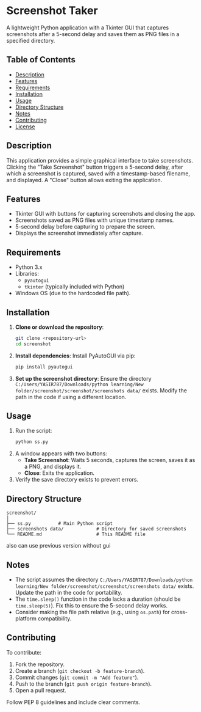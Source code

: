 # Screenshot Taker

A lightweight Python application with a Tkinter GUI that captures screenshots after a 5-second delay and saves them as PNG files in a specified directory.

## Table of Contents

- [Description](#description)
- [Features](#features)
- [Requirements](#requirements)
- [Installation](#installation)
- [Usage](#usage)
- [Directory Structure](#directory-structure)
- [Notes](#notes)
- [Contributing](#contributing)
- [License](#license)

## Description

This application provides a simple graphical interface to take screenshots. Clicking the "Take Screenshot" button triggers a 5-second delay, after which a screenshot is captured, saved with a timestamp-based filename, and displayed. A "Close" button allows exiting the application.

## Features

- Tkinter GUI with buttons for capturing screenshots and closing the app.
- Screenshots saved as PNG files with unique timestamp names.
- 5-second delay before capturing to prepare the screen.
- Displays the screenshot immediately after capture.

## Requirements

- Python 3.x
- Libraries:
  - `pyautogui`
  - `tkinter` (typically included with Python)
- Windows OS (due to the hardcoded file path).

## Installation

1. **Clone or download the repository**:

   ```bash
   git clone <repository-url>
   cd screenshot
   ```

2. **Install dependencies**:
   Install PyAutoGUI via pip:

   ```bash
   pip install pyautogui
   ```

3. **Set up the screenshot directory**:
   Ensure the directory `C:/Users/YASIR787/Downloads/python learning/New folder/screenshot/screenshot/screenshots data/` exists. Modify the path in the code if using a different location.

## Usage

1. Run the script:
   ```bash
   python ss.py
   ```
2. A window appears with two buttons:
   - **Take Screenshot**: Waits 5 seconds, captures the screen, saves it as a PNG, and displays it.
   - **Close**: Exits the application.
3. Verify the save directory exists to prevent errors.

## Directory Structure

```
screenshot/
│
├── ss.py          # Main Python script
├── screenshots data/            # Directory for saved screenshots
└── README.md                    # This README file
```
also can use previous version without gui
## Notes

- The script assumes the directory `C:/Users/YASIR787/Downloads/python learning/New folder/screenshot/screenshot/screenshots data/` exists. Update the path in the code for portability.
- The `time.sleep()` function in the code lacks a duration (should be `time.sleep(5)`). Fix this to ensure the 5-second delay works.
- Consider making the file path relative (e.g., using `os.path`) for cross-platform compatibility.

## Contributing

To contribute:

1. Fork the repository.
2. Create a branch (`git checkout -b feature-branch`).
3. Commit changes (`git commit -m "Add feature"`).
4. Push to the branch (`git push origin feature-branch`).
5. Open a pull request.

Follow PEP 8 guidelines and include clear comments.
